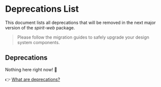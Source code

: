 # Deprecations List

This document lists all deprecations that will be removed in the next major version of the _spirit-web_ package.

> Please follow the migration guides to safely upgrade your design system components.

## Deprecations

Nothing here right now! 🎉

👉 [What are deprecations?][readme-deprecations]

[readme-deprecations]: https://github.com/lmc-eu/spirit-design-system/blob/main/packages/web/README.md#deprecations
